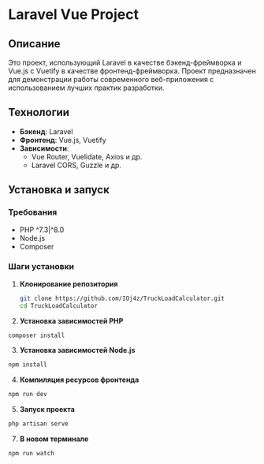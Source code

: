 # Laravel Vue Project

## Описание
Это проект, использующий Laravel в качестве бэкенд-фреймворка и Vue.js с Vuetify в качестве фронтенд-фреймворка. Проект предназначен для демонстрации работы современного веб-приложения с использованием лучших практик разработки.

## Технологии
- **Бэкенд**: Laravel
- **Фронтенд**: Vue.js, Vuetify
- **Зависимости**:
  - Vue Router, Vuelidate, Axios и др.
  - Laravel CORS, Guzzle и др.

## Установка и запуск

### Требования
- PHP ^7.3|^8.0
- Node.js
- Composer

### Шаги установки

1. **Клонирование репозитория**
   ```bash
   git clone https://github.com/IOj4z/TruckLoadCalculator.git
   cd TruckLoadCalculator
   ```
2. **Установка зависимостей PHP** 
 ```bash
composer install
```
3. **Установка зависимостей Node.js** 

 ```bash
npm install
```
4. **Компиляция ресурсов фронтенда** 
  ```bash
npm run dev
```
5. **Запуск проекта**
```bash
php artisan serve
```
7. **В новом терминале** 
 ```bash
npm run watch
```
